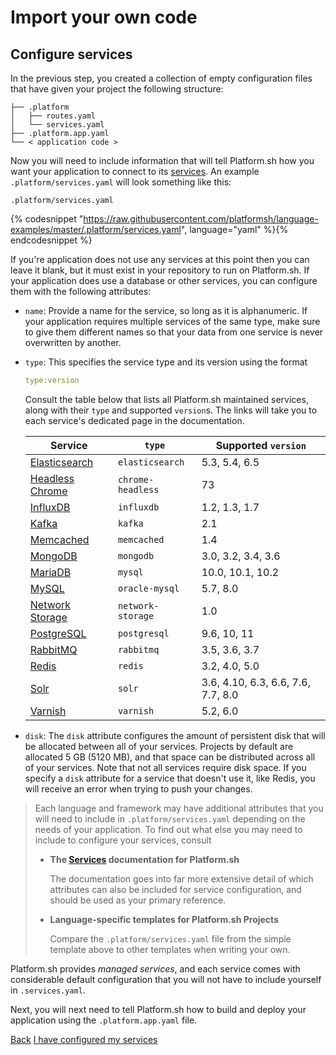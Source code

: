 # Import your own code

## Configure services

In the previous step, you created a collection of empty configuration files that have given your project the following structure:

```.
├── .platform
│   ├── routes.yaml
│   └── services.yaml
├── .platform.app.yaml
└── < application code >
```

Now you will need to include information that will tell Platform.sh how you want your application to connect to its [services](/configuration/services.md). An example `.platform/services.yaml` will look something like this:

`.platform/services.yaml`

{% codesnippet "https://raw.githubusercontent.com/platformsh/language-examples/master/.platform/services.yaml", language="yaml" %}{% endcodesnippet %}

If you're application does not use any services at this point then you can leave it blank, but it must exist in your repository to run on Platform.sh. If your application does use a database or other services, you can configure them with the following attributes:

* `name`: Provide a name for the service, so long as it is alphanumeric. If your application requires multiple services of the same type, make sure to give them different names so that your data from one service is never overwritten by another.

* `type`: This specifies the service type and its version using the format

  ```yaml
  type:version
  ```

  Consult the table below that lists all Platform.sh maintained services, along with their `type` and supported `version`s. The links will take you to each service's dedicated page in the documentation.

  | **Service**                                                    | **`type`**        | **Supported `version`**             |
  |----------------------------------------------------------------|-------------------|-------------------------------------|
  | [Elasticsearch](/configuration/services/elasticsearch.md)      | `elasticsearch`   | 5.3, 5.4, 6.5                       |
  | [Headless Chrome](/configuration/services/headless-chrome.md)  | `chrome-headless` | 73                                  |
  | [InfluxDB](/configuration/services/influxdb.md)                | `influxdb`        | 1.2, 1.3, 1.7                       |
  | [Kafka](/configuration/services/kafka.md)                      | `kafka`           | 2.1                                 |
  | [Memcached](/configuration/services/memcached.md)              | `memcached`       | 1.4                                 |
  | [MongoDB](/configuration/services/mongodb.md)                  | `mongodb`         | 3.0, 3.2, 3.4, 3.6                  |
  | [MariaDB](/configuration/services/mysql.md)                    | `mysql`           | 10.0, 10.1, 10.2                    |
  | [MySQL](/configuration/services/mysql.md)                      | `oracle-mysql`    | 5.7, 8.0                            |
  | [Network Storage](/configuration/services/network-storage.md)  | `network-storage` | 1.0                                 |
  | [PostgreSQL](/configuration/services/postgresql.md)            | `postgresql`      | 9.6, 10, 11                         |
  | [RabbitMQ](/configuration/services/rabbitmq.md)                | `rabbitmq`        | 3.5, 3.6, 3.7                       |
  | [Redis](/configuration/services/redis.md)                      | `redis`           | 3.2, 4.0, 5.0                       |
  | [Solr](/configuration/services/solr.md)                        | `solr`            | 3.6, 4.10, 6.3, 6.6, 7.6, 7.7, 8.0  |
  | [Varnish](/configuration/services/varnish.md)                  | `varnish`         | 5.2, 6.0                            |


* `disk`: The `disk` attribute configures the amount of persistent disk that will be allocated between all of your services. Projects by default are allocated 5 GB (5120 MB), and that space can be distributed across all of your services. Note that not all services require disk space. If you specify a `disk` attribute for a service that doesn't use it, like Redis, you will receive an error when trying to push your changes.

> Each language and framework may have additional attributes that you will need to include in `.platform/services.yaml` depending on the needs of your application. To find out what else you may need to include to configure your services, consult
>
> * **The [Services](/configuration/services.md) documentation for Platform.sh**
>
>    The documentation goes into far more extensive detail of which attributes can also be included for service configuration, and should be used as your primary reference.  
>
> * **Language-specific templates for Platform.sh Projects**
>
>    Compare the `.platform/services.yaml` file from the simple template above to other templates when writing your own.


Platform.sh provides _managed services_, and each service comes with considerable default configuration that you will not have to include yourself in `.services.yaml`.

Next, you will next need to tell Platform.sh how to build and deploy your application using the `.platform.app.yaml` file.

<div class="buttons">
  <a href="#" class="button-link prev">Back</a>
  <a href="#" class="button-link next">I have configured my services</a>
</div>
